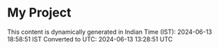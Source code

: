 # My Project

This content is dynamically generated in Indian Time (IST): 2024-06-13 18:58:51 IST
Converted to UTC: 2024-06-13 13:28:51 UTC
